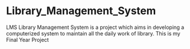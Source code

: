 # Library_Management_System
LMS
Library Management System is a project which aims in developing a computerized system to maintain all the daily work of library.
This is my Final Year Project 
